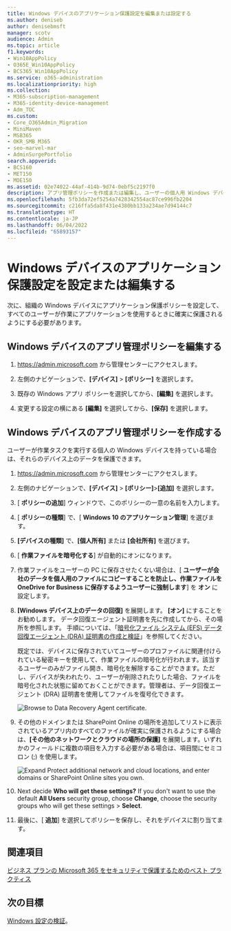```yaml
---
title: Windows デバイスのアプリケーション保護設定を編集または設定する
ms.author: deniseb
author: denisebmsft
manager: scotv
audience: Admin
ms.topic: article
f1.keywords:
- Win10AppPolicy
- O365E_Win10AppPolicy
- BCS365_Win10AppPolicy
ms.service: o365-administration
ms.localizationpriority: high
ms.collection:
- M365-subscription-management
- M365-identity-device-management
- Adm_TOC
ms.custom:
- Core_O365Admin_Migration
- MiniMaven
- MSB365
- OKR_SMB_M365
- seo-marvel-mar
- AdminSurgePortfolio
search.appverid:
- BCS160
- MET150
- MOE150
ms.assetid: 02e74022-44af-414b-9d74-0ebf5c2197f0
description: アプリ管理ポリシーを作成または編集し、ユーザーの個人用 Windows デバイスで作業ファイルを保護する方法について説明します。
ms.openlocfilehash: 5fb3da72ef5254a7428342554ac87ce996fb2204
ms.sourcegitcommit: c216ffa5da8f431e4380bb133a234ae7d94144c7
ms.translationtype: HT
ms.contentlocale: ja-JP
ms.lasthandoff: 06/04/2022
ms.locfileid: "65893157"
---
```

# <a name="set-or-edit-application-protection-settings-for-windows-devices"></a>Windows デバイスのアプリケーション保護設定を設定または編集する

次に、組織の Windows デバイスにアプリケーション保護ポリシーを設定して、すべてのユーザーが作業にアプリケーションを使用するときに確実に保護されるようにする必要があります。

## <a name="edit-an-app-management-policy-for-windows-devices"></a>Windows デバイスのアプリ管理ポリシーを編集する

1. <a href="https://go.microsoft.com/fwlink/p/?linkid=837890" target="_blank">https://admin.microsoft.com</a> から管理センターにアクセスします。     

1. 左側のナビゲーションで、**[デバイス]** \> **[ポリシー]** を選択します。

1. 既存の Windows アプリ ポリシーを選択してから、**[編集]** を選択します。

1. 変更する設定の横にある **[編集]** を選択してから、**[保存]** を選択します。

## <a name="create-an-app-management-policy-for-windows-devices"></a>Windows デバイスのアプリ管理ポリシーを作成する

ユーザーが作業タスクを実行する個人の Windows デバイスを持っている場合は、それらのデバイス上のデータを保護できます。
  
1. <a href="https://go.microsoft.com/fwlink/p/?linkid=837890" target="_blank">https://admin.microsoft.com</a> から管理センターにアクセスします。 

1. 左側のナビゲーションで、**[デバイス]** \> **[ポリシー]**\>**[追加]** を選択します。

1. [ **ポリシーの追加**] ウィンドウで、このポリシーの一意の名前を入力します。 

1. [ **ポリシーの種類**] で、[ **Windows 10 のアプリケーション管理**] を選びます。

1. **[デバイスの種類]** で、**[個人所有]** または **[会社所有]** を選びます。

1. [ **作業ファイルを暗号化する**] が自動的にオンになります。 

1. 作業ファイルをユーザーの PC に保存させたくない場合は、[ **ユーザーが会社のデータを個人用のファイルにコピーすることを防止し、作業ファイルを OneDrive for Business に保存するようユーザーに強制します**] を **オン** に設定します。 

1. **[Windows デバイス上のデータの回復]** を展開します。 **[オン]** にすることをお勧めします。
    データ回復エージェント証明書を先に作成してから、その場所を参照します。 手順については、「[暗号化ファイル システム (EFS) データ回復エージェント (DRA) 証明書の作成と検証](/windows/security/information-protection/windows-information-protection/create-and-verify-an-efs-dra-certificate)」を参照してください。

    既定では、デバイスに保存されていてユーザーのプロファイルに関連付けられている秘密キーを使用して、作業ファイルの暗号化が行われます。該当するユーザーのみがファイル開き、暗号化を解除することができます。ただし、デバイスが失われたり、ユーザーが削除されたりした場合、ファイルを暗号化された状態に留めておくことができます。管理者は、データ回復エージェント (DRA) 証明書を使用してファイルを復号化できます。

    ![Browse to Data Recovery Agent certificate.](./../media/7d7d664f-b72f-4293-a3e7-d0fa7371366c.png)
  
1. その他のドメインまたは SharePoint Online の場所を追加してリストに表示されているアプリ内のすべてのファイルが確実に保護されるようにする場合は、**[その他のネットワークとクラウドの場所の保護]** を展開します。いずれかのフィールドに複数の項目を入力する必要がある場合は、項目間にセミコロン (;) を使用します。

    ![Expand Protect additional network and cloud locations, and enter domains or SharePoint Online sites you own.](./../media/7afaa0c7-ba53-456d-8c61-312c45e09625.png)
  
1. Next decide **Who will get these settings?** If you don't want to use the default **All Users** security group, choose **Change**, choose the security groups who will get these settings \> **Select**.
1. 最後に、[ **追加**] を選択してポリシーを保存し、それをデバイスに割り当てます。

## <a name="see-also"></a>関連項目

[ビジネス プランの Microsoft 365 をセキュリティで保護するためのベスト プラクティス](../admin/security-and-compliance/secure-your-business-data.md)

## <a name="next-objective"></a>次の目標

[Windows 設定の検証](m365bp-validate-settings-on-windows-10-pcs.md)。